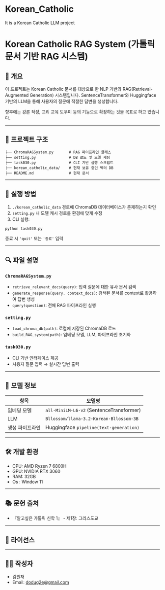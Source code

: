 # Korean_Catholic
It is a Korean Catholic LLM project

# Korean Catholic RAG System (가톨릭 문서 기반 RAG 시스템)

## 📌 개요

이 프로젝트는 Korean Catholic 문서를 대상으로 한 NLP 기반의 RAG(Retrieval-Augmented Generation) 시스템입니다. SentenceTransformer와 Huggingface 기반의 LLM을 통해 사용자의 질문에 적절한 답변을 생성합니다.

향후에는 강론 작성, 교리 교육 도우미 등의 기능으로 확장하는 것을 목표로 하고 있습니다.

---

## 📁 프로젝트 구조

```
├── ChromaRAGSystem.py       # RAG 파이프라인 클래스
├── setting.py               # DB 로드 및 모델 세팅
├── task030.py               # CLI 기반 실행 스크립트
├── korean_catholic_data/    # 현재 보유 중인 벡터 DB
├── README.md                # 현재 문서
```

---

## 🚀 실행 방법

1. `./korean_catholic_data` 경로에 ChromaDB 데이터베이스가 존재하는지 확인
2. `setting.py` 내 모델 캐시 경로를 환경에 맞게 수정
3. CLI 실행:

```bash
python task030.py
```

종료 시 `'quit'` 또는 `'종료'` 입력

---

## 🔍 파일 설명

### `ChromaRAGSystem.py`
- `retrieve_relevant_docs(query)`: 입력 질문에 대한 유사 문서 검색
- `generate_response(query, context_docs)`: 검색된 문서를 context로 활용하여 답변 생성
- `query(question)`: 전체 RAG 파이프라인 실행

### `setting.py`
- `load_chroma_db(path)`: 로컬에 저장된 ChromaDB 로드
- `build_RAG_system(path)`: 임베딩 모델, LLM, 파이프라인 초기화

### `task030.py`
- CLI 기반 인터페이스 제공
- 사용자 질문 입력 → 실시간 답변 출력

---

## 🧠 모델 정보

| 항목          | 모델명                                         |
|---------------|------------------------------------------------|
| 임베딩 모델   | `all-MiniLM-L6-v2` (SentenceTransformer)       |
| LLM           | `Bllossom/llama-3.2-Korean-Bllossom-3B`        |
| 생성 파이프라인 | Huggingface `pipeline(text-generation)`      |

---

## 🛠 개발 환경

- CPU: AMD Ryzen 7 6800H
- GPU: NVIDIA RTX 3060
- RAM: 32GB
- Os : Window 11

---

## 📚 문헌 출처

- 『알고싶은 가톨릭 신학 1』 - 제1장: 그리스도교

---

## 📝 라이선스

---

## 🙋‍♂️ 작성자

- 김원재
- Email: dodug2e@gmail.com
